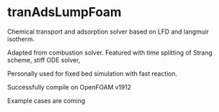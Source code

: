 # tranAdsLumpFoam

Chemical transport and adsorption solver based on LFD and langmuir isotherm.

Adapted from combustion solver. Featured with time splitting of Strang scheme, stiff ODE solver, 

Personally used for fixed bed simulation with fast reaction.

Successfully compile on OpenFOAM v1912

Example cases are coming
